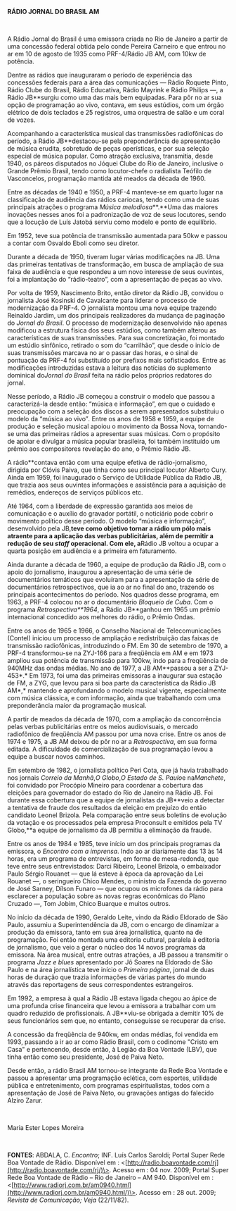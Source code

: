 **RÁDIO JORNAL DO BRASIL AM**

 

A Rádio Jornal do Brasil é uma emissora criada no Rio de Janeiro a
partir de uma concessão federal obtida pelo conde Pereira Carneiro e que
entrou no ar em 10 de agosto de 1935 como PRF-4/Rádio JB AM, com 10kw de
potência.

Dentre as rádios que inauguraram o período de experiência das concessões
federais para a área das comunicações — Rádio Roquete Pinto, Rádio Clube
do Brasil, Rádio Educativa, Rádio Mayrink e Rádio Philips —, a Rádio
JB**surgiu como uma das mais bem equipadas. Para pôr no ar sua opção de
programação ao vivo, contava, em seus estúdios, com um órgão elétrico de
dois teclados e 25 registros, uma orquestra de salão e um coral de
vozes.

Acompanhando a característica musical das transmissões radiofônicas do
período, a Rádio JB**destacou-se pela preponderância de apresentação de
música erudita, sobretudo de peças operísticas, e por sua seleção
especial de música popular. Como atração exclusiva, transmitia, desde
1940, os páreos disputados no Jóquei Clube do Rio de Janeiro, inclusive
o Grande Prêmio Brasil, tendo como locutor-chefe o radialista Teófilo de
Vasconcelos, programação mantida até meados da década de 1960.

Entre as décadas de 1940 e 1950, a PRF-4 manteve-se em quarto lugar na
classificação de audiência das rádios cariocas, tendo como uma de suas
principais atrações o programa *Música melodiosa***.**Uma das maiores
inovações nesses anos foi a padronização de voz de seus locutores, sendo
que a locução de Luís Jatobá serviu como modelo e ponto de equilíbrio.

Em 1952, teve sua potência de transmissão aumentada para 50kw e passou a
contar com Osvaldo Eboli como seu diretor.

Durante a década de 1950, tiveram lugar várias modificações na JB. Uma
das primeiras tentativas de transformação, em busca de ampliação de sua
faixa de audiência e que respondeu a um novo interesse de seus ouvintes,
foi a implantação do “rádio-teatro”, com a apresentação de peças ao
vivo.

Por volta de 1959, Nascimento Brito, então diretor da Rádio JB, convidou
o jornalista José Kosinski de Cavalcante para liderar o processo de
modernização da PRF-4. O jornalista montou uma nova equipe trazendo
Reinaldo Jardim, um dos principais realizadores da mudança de paginação
do *Jornal do Brasil*. O processo de modernização desenvolvido não
apenas modificou a estrutura física dos seus estúdios, como também
alterou as características de suas transmissões. Para sua concretização,
foi montado um estúdio sinfônico, retirado o som do “carrilhão”, que
desde o início de suas transmissões marcava no ar o passar das horas, e
o sinal de pontuação da PRF-4 foi substituído por prefixos mais
sofisticados. Entre as modificações introduzidas estava a leitura das
notícias do suplemento dominical do*Jornal do Brasil* feita na rádio
pelos próprios redatores do jornal.

Nesse período, a Rádio JB começou a construir o modelo que passou a
caracterizá-la desde então: “música e informação”, em que o cuidado e
preocupação com a seleção dos discos a serem apresentados substituiu o
modelo da “música ao vivo”*.* Entre os anos de 1958 e 1959, a equipe de
produção e seleção musical apoiou o movimento da Bossa Nova, tornando-se
uma das primeiras rádios a apresentar suas músicas. Com o propósito de
apoiar e divulgar a música popular brasileira, foi também instituído um
prêmio aos compositores revelação do ano, o Prêmio Rádio JB.

A rádio**contava então com uma equipe efetiva de rádio-jornalismo,
dirigida por Clóvis Paiva, que tinha como seu principal locutor Alberto
Cury. Ainda em 1959, foi inaugurado o Serviço de Utilidade Pública da
Rádio JB, que trazia aos seus ouvintes informações e assistência para a
aquisição de remédios, endereços de serviços públicos etc.

Até 1964, com a liberdade de expressão garantida aos meios de
comunicação e o auxílio do gravador portátil, o noticiário pode cobrir o
movimento político desse período. O modelo “música e informação”,
desenvolvido pela JB,**teve como objetivo tornar a rádio um pólo mais
atraente para a aplicação das verbas publicitárias, além de permitir a
redução de seu *staff* operacional. Com ele, a**Rádio JB voltou a ocupar
a quarta posição em audiência e a primeira em faturamento.

Ainda durante a década de 1960, a equipe de produção da Rádio JB, com o
apoio do jornalismo, inaugurou a apresentação de uma série de
documentários temáticos que evoluíram para a apresentação da série de
documentários retrospectivos, que ia ao ar no final do ano, trazendo os
principais acontecimentos do período. Nos quadros desse programa, em
1963, a PRF-4 colocou no ar o documentário *Bloqueio de Cuba*. Com o
programa *Retrospectiva**1964*, a Rádio JB**ganhou em 1965 um prêmio
internacional concedido aos melhores do rádio, o Prêmio Ondas.

Entre os anos de 1965 e 1966, o Conselho Nacional de Telecomunicações
(Contel) iniciou um processo de ampliação e redistribuição das faixas de
transmissão radiofônicas, introduzindo o FM. Em 30 de setembro de 1970,
a PRF-4 transformou-se na ZYJ-166 para a freqüência em AM e em 1973
ampliou sua potência de transmissão para 100kw, indo para a freqüência
de 940MHz das ondas médias. No ano de 1977, a JB AM**passou a ser a
ZYJ-453*.* Em 1973, foi uma das primeiras emissoras a inaugurar sua
estação de FM, a ZYG, que levou para si boa parte da característica da
Rádio JB AM*,* mantendo e aprofundando o modelo musical vigente,
especialmente com música clássica, e com informação, ainda que
trabalhando com uma preponderância maior da programação musical.

A partir de meados da década de 1970, com a ampliação da concorrência
pelas verbas publicitárias entre os meios audiovisuais, o mercado
radiofônico de freqüência AM passou por uma nova crise. Entre os anos de
1974 e 1975, a JB AM deixou de pôr no ar a *Retrospectiva*, em sua forma
editada. A dificuldade de comercialização de sua programação levou a
equipe a buscar novos caminhos.

Em setembro de 1982, o jornalista político Peri Cota, que já havia
trabalhado nos jornais *Correio da Manhã*,*O Globo*,*O Estado de S.
Paulo*e na*Manchete*, foi convidado por Procópio Mineiro para coordenar
a cobertura das eleições para governador do estado do Rio de Janeiro na
Rádio JB. Foi durante essa cobertura que a equipe de jornalistas da
JB**veio a detectar a tentativa de fraude dos resultados da eleição em
prejuízo do então candidato Leonel Brizola. Pela comparação entre seus
boletins de evolução da votação e os processados pela empresa Proconsult
e emitidos pela TV Globo,**a equipe de jornalismo da JB permitiu a
eliminação da fraude.

Entre os anos de 1984 e 1985, teve início um dos principais programas da
emissora, o *Encontro com a imprensa*. Indo ao ar diariamente das 13 às
14 horas, era um programa de entrevistas, em forma de mesa-redonda, que
teve entre seus entrevistados: Darci Ribeiro, Leonel Brizola, o
embaixador Paulo Sérgio Rouanet — que lá esteve à época da aprovação da
Lei Rouanet —, o seringueiro Chico Mendes, o ministro da Fazenda do
governo de José Sarney, Dílson Funaro — que ocupou os microfones da
rádio para esclarecer a população sobre as novas regras econômicas do
Plano Cruzado —, Tom Jobim, Chico Buarque e muitos outros.

No início da década de 1990, Geraldo Leite, vindo da Rádio Eldorado de
São Paulo, assumiu a Superintendência da JB, com o encargo de dinamizar
a produção da emissora, tanto em sua área jornalística, quanto na de
programação. Foi então montada uma editoria cultural, paralela à
editoria de jornalismo, que veio a gerar o núcleo dos 14 novos programas
da emissora. Na área musical, entre outras atrações, a JB passou a
transmitir o programa *Jazz e blues* apresentado por Jô Soares na
Eldorado de São Paulo e na área jornalística teve início o *Primeira
página*, jornal de duas horas de duração que trazia informações de
várias partes do mundo através das reportagens de seus correspondentes
estrangeiros.

Em 1992, a empresa à qual a Rádio JB estava ligada chegou ao ápice de
uma profunda crise financeira que levou a emissora a trabalhar com um
quadro reduzido de profissionais. A JB**viu-se obrigada a demitir 10% de
seus funcionários sem que, no entanto, conseguisse se recuperar da
crise.

A concessão da freqüência de 940kw, em ondas médias, foi vendida em
1993, passando a ir ao ar como Rádio Brasil, com o codinome "Cristo em
Casa" e pertencendo, desde então, à Legião da Boa Vontade (LBV), que
tinha então como seu presidente, José de Paiva Neto.

Desde então, a rádio Brasil AM tornou-se integrante da Rede Boa Vontade
e passou a apresentar uma programação eclética, com esportes, utilidade
pública e entretenimento, com programas espiritualistas, todos com a
apresentação de José de Paiva Neto, ou gravações antigas do falecido
Alziro Zarur.

 

Maria Ester Lopes Moreira

 

**FONTES**: ABDALA, C. *Encontro*; INF. Luís Carlos Saroldi; Portal
Super Rede Boa Vontade de Rádio. Disponível em :
\<[http://radio.boavontade.com/rj](http://radio.boavontade.com/rj/)\>.
Acesso em : 04 nov. 2009; Portal Super Rede Boa Vontade de Rádio – Rio
de Janeiro – AM 940. Disponível em :
\<[http://www.radiorj.com.br/am0940.html](http://www.radiorj.com.br/am0940.html/)\>.
Acesso em : 28 out. 2009; *Revista de Comunicação;* *Veja* (22/11/82).

 

 
